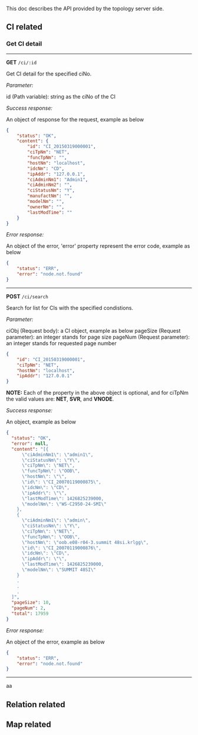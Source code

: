 This doc describes the API provided by the topology server side.

## CI related

### Get CI detail

----------

**GET** ```/ci/:id```

Get CI detail for the specified ciNo. 

*Parameter:*

id (Path variable): string as the ciNo of the CI

*Success response:*

An object of response for the request, example as below

```json
{
	"status": "OK",
	"content": {
		"id": "CI_20150319000001",
		"ciTpNm": "NET",
		"funcTpNm": "",
		"hostNm": "localhost",
		"idcNm": "CD",
		"ipAddr": "127.0.0.1",
		"ciAdminNm1": "Admin1",
		"ciAdminNm2": "",
		"ciStatusNm": "Y",
		"manufactNm": "",
		"modelNm": "",
		"ownerNm": "",
		"lastModTime": ""
	}
}
```

*Error response:*

An object of the error, 'error' property represent the error code, example as below

```json
{
	"status": "ERR",
	"error": "node.not.found"
}
```

----------

**POST** ```/ci/search```

Search for list for CIs with the specified condistions.

*Parameter:*

ciObj (Request body): a CI object, example as below
pageSize (Request parameter): an integer stands for page size
pageNum (Request parameter): an integer stands for requested page number 

```json
{
	"id": "CI_20150319000001",
	"ciTpNm": "NET",
	"hostNm": "localhost",
	"ipAddr": "127.0.0.1"
}
```

**NOTE:** Each of the property in the above object is optional, and for ciTpNm the valid values are: **NET**, **SVR**, and **VNODE**.

*Success response:*

An object, example as below

```json
{
  "status": "OK",
  "error": null,
  "content": "[{
      \"ciAdminNm1\": \"admin1\",
      \"ciStatusNm\": \"Y\",
      \"ciTpNm\": \"NET\",
      \"funcTpNm\": \"OOB\",
      \"hostNm\": \"\",
      \"id\": \"CI_20070119000875\",
      \"idcNm\": \"CD\",
      \"ipAddr\": \"\",
      \"lastModTime\": 1426825239000,
      \"modelNm\": \"WS-C2950-24-SMI\"
    },
    {
      \"ciAdminNm1\": \"admin\",
      \"ciStatusNm\": \"Y\",
      \"ciTpNm\": \"NET\",
      \"funcTpNm\": \"OOB\",
      \"hostNm\": \"oob.e08-r04-3.summit 48si.krlgg\",
      \"id\": \"CI_20070119000876\",
      \"idcNm\": \"CD\",
      \"ipAddr\": \"\",
      \"lastModTime\": 1426825239000,
      \"modelNm\": \"SUMMIT 48SI\"
    }
	.
	.
	.
  ]",
  "pageSize": 10,
  "pageNum": 2,
  "total": 17959
}
```

*Error response:*

An object of the error, example as below

```json
{
	"status": "ERR",
	"error": "node.not.found"
}
```

----------

aa

## Relation related


## Map related
